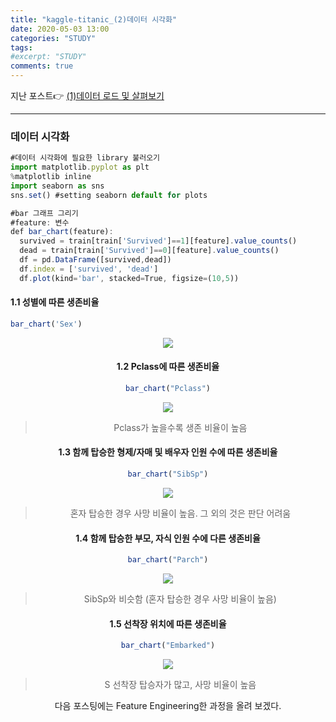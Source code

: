 ```yaml
---
title: "kaggle-titanic_(2)데이터 시각화"
date: 2020-05-03 13:00
categories: "STUDY"
tags:
#excerpt: "STUDY"
comments: true
---
```


지난 포스트:point_right: [(1)데이터 로드 및 살펴보기](https://masunii.github.io/study/kaggle-titanic(1)/)

------------------------------------------------------------------------------
### 데이터 시각화
```javascript
#데이터 시각화에 필요한 library 불러오기
import matplotlib.pyplot as plt
%matplotlib inline
import seaborn as sns
sns.set() #setting seaborn default for plots
```

```javascript
#bar 그래프 그리기
#feature: 변수
def bar_chart(feature):
  survived = train[train['Survived']==1][feature].value_counts()
  dead = train[train['Survived']==0][feature].value_counts()
  df = pd.DataFrame([survived,dead])
  df.index = ['survived', 'dead']
  df.plot(kind='bar', stacked=True, figsize=(10,5))
```
  
#### 1.1 성별에 따른 생존비율  
```javascript
bar_chart('Sex')
```
<center><img src = "https://user-images.githubusercontent.com/50826051/83611356-d210b880-a5bb-11ea-933d-f27ae7df2c08.png"><center>  
    
#### 1.2 Pclass에 따른 생존비율  
```javascript
bar_chart("Pclass")
```  
<center><img src = "https://user-images.githubusercontent.com/50826051/83612081-e0130900-a5bc-11ea-8184-09fce3a3f515.png"><center>  
  
> Pclass가 높을수록 생존 비율이 높음  


#### 1.3 함께 탑승한 형제/자매 및 배우자 인원 수에 따른 생존비율  
```javascript
bar_chart("SibSp")
```
<center><img src = "https://user-images.githubusercontent.com/50826051/83612829-e8b80f00-a5bd-11ea-8dbe-9061ee277409.png"><center>  
  
> 혼자 탑승한 경우 사망 비율이 높음. 그 외의 것은 판단 어려움  
  
  
#### 1.4 함께 탑승한 부모, 자식 인원 수에 다른 생존비율  
```javascript
bar_chart("Parch")
```  
<center><img src = "https://user-images.githubusercontent.com/50826051/83613063-37fe3f80-a5be-11ea-98c4-cf8cbbabe276.png"><center>  
  
> SibSp와 비슷함 (혼자 탑승한 경우 사망 비율이 높음)  


#### 1.5 선착장 위치에 따른 생존비율  
```javascript
bar_chart("Embarked")
```  
<center><img src = "https://user-images.githubusercontent.com/50826051/83613170-611ed000-a5be-11ea-9737-2392bce39456.png"><center>  
  
> S 선착장 탑승자가 많고, 사망 비율이 높음  
  
  
다음 포스팅에는 Feature Engineering한 과정을 올려 보겠다.
